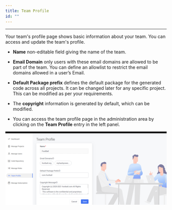 ```yaml
---
title: Team Profile
id: ""
---
```

---

Your team's profile page shows basic information about your team. You can access and update the team's profile.

- **Name** non-editable field giving the name of the team.  
- **Email Domain** only users with these email domains are allowed to be part of the team. You can define an allowlist to restrict the email domains allowed in a user’s Email.  
- **Default Package prefix** defines the default package for the generated code across all projects. It can be changed later for any specific project. This can be modified as per your requirements.  
- The **copyright** information is generated by default, which can be modified.  


-  You can access the team profile page in the administration area by clicking on the **Team Profile** entry in the left panel.

![Team Profile](/learn/assets/TeamProfile.png)


